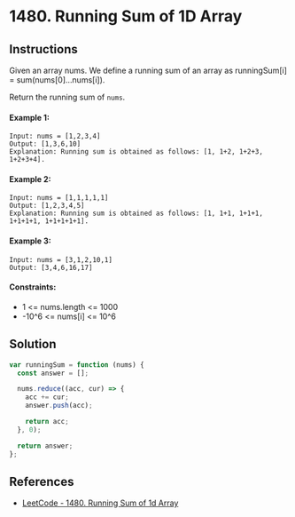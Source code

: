 # 1480. Running Sum of 1D Array

## Instructions

Given an array nums. We define a running sum of an array as runningSum[i] = sum(nums[0]…nums[i]).

Return the running sum of `nums`.

#### Example 1:

```
Input: nums = [1,2,3,4]
Output: [1,3,6,10]
Explanation: Running sum is obtained as follows: [1, 1+2, 1+2+3, 1+2+3+4].
```

#### Example 2:

```
Input: nums = [1,1,1,1,1]
Output: [1,2,3,4,5]
Explanation: Running sum is obtained as follows: [1, 1+1, 1+1+1, 1+1+1+1, 1+1+1+1+1].
```

#### Example 3:

```
Input: nums = [3,1,2,10,1]
Output: [3,4,6,16,17]
```

#### Constraints:

- 1 <= nums.length <= 1000
- -10^6 <= nums[i] <= 10^6

## Solution

```js
var runningSum = function (nums) {
  const answer = [];

  nums.reduce((acc, cur) => {
    acc += cur;
    answer.push(acc);

    return acc;
  }, 0);

  return answer;
};
```

<!-- ## Review -->

## References

- [LeetCode - 1480. Running Sum of 1d Array](https://leetcode.com/problems/running-sum-of-1d-array/)
